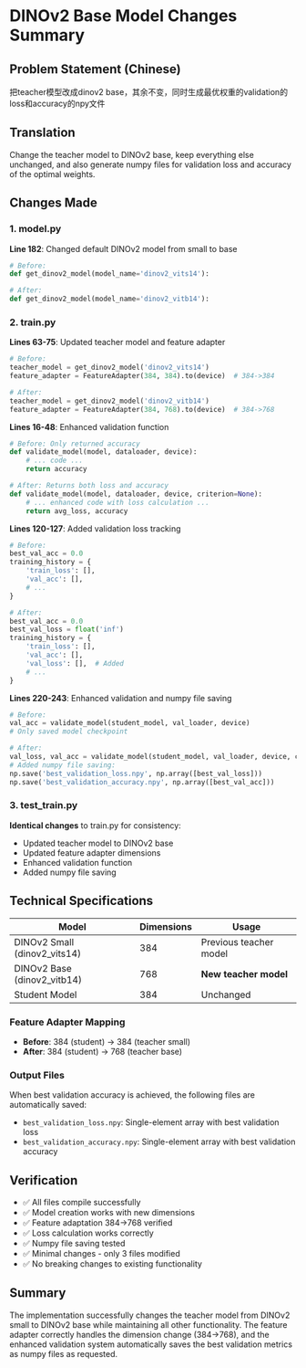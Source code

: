 # DINOv2 Base Model Changes Summary

## Problem Statement (Chinese)
把teacher模型改成dinov2 base，其余不变，同时生成最优权重的validation的loss和accuracy的npy文件

## Translation
Change the teacher model to DINOv2 base, keep everything else unchanged, and also generate numpy files for validation loss and accuracy of the optimal weights.

## Changes Made

### 1. model.py
**Line 182**: Changed default DINOv2 model from small to base
```python
# Before:
def get_dinov2_model(model_name='dinov2_vits14'):

# After:
def get_dinov2_model(model_name='dinov2_vitb14'):
```

### 2. train.py
**Lines 63-75**: Updated teacher model and feature adapter
```python
# Before:
teacher_model = get_dinov2_model('dinov2_vits14')
feature_adapter = FeatureAdapter(384, 384).to(device)  # 384->384

# After:
teacher_model = get_dinov2_model('dinov2_vitb14')  
feature_adapter = FeatureAdapter(384, 768).to(device)  # 384->768
```

**Lines 16-48**: Enhanced validation function
```python
# Before: Only returned accuracy
def validate_model(model, dataloader, device):
    # ... code ...
    return accuracy

# After: Returns both loss and accuracy
def validate_model(model, dataloader, device, criterion=None):
    # ... enhanced code with loss calculation ...
    return avg_loss, accuracy
```

**Lines 120-127**: Added validation loss tracking
```python
# Before:
best_val_acc = 0.0
training_history = {
    'train_loss': [],
    'val_acc': [],
    # ...
}

# After:
best_val_acc = 0.0
best_val_loss = float('inf')
training_history = {
    'train_loss': [],
    'val_acc': [],
    'val_loss': [],  # Added
    # ...
}
```

**Lines 220-243**: Enhanced validation and numpy file saving
```python
# Before:
val_acc = validate_model(student_model, val_loader, device)
# Only saved model checkpoint

# After:
val_loss, val_acc = validate_model(student_model, val_loader, device, criterion)
# Added numpy file saving:
np.save('best_validation_loss.npy', np.array([best_val_loss]))
np.save('best_validation_accuracy.npy', np.array([best_val_acc]))
```

### 3. test_train.py
**Identical changes** to train.py for consistency:
- Updated teacher model to DINOv2 base
- Updated feature adapter dimensions
- Enhanced validation function
- Added numpy file saving

## Technical Specifications

| Model | Dimensions | Usage |
|-------|------------|-------|
| DINOv2 Small (dinov2_vits14) | 384 | Previous teacher model |
| DINOv2 Base (dinov2_vitb14) | 768 | **New teacher model** |
| Student Model | 384 | Unchanged |

### Feature Adapter Mapping
- **Before**: 384 (student) → 384 (teacher small)
- **After**: 384 (student) → 768 (teacher base)

### Output Files
When best validation accuracy is achieved, the following files are automatically saved:
- `best_validation_loss.npy`: Single-element array with best validation loss
- `best_validation_accuracy.npy`: Single-element array with best validation accuracy

## Verification
- ✅ All files compile successfully
- ✅ Model creation works with new dimensions
- ✅ Feature adaptation 384→768 verified
- ✅ Loss calculation works correctly
- ✅ Numpy file saving tested
- ✅ Minimal changes - only 3 files modified
- ✅ No breaking changes to existing functionality

## Summary
The implementation successfully changes the teacher model from DINOv2 small to DINOv2 base while maintaining all other functionality. The feature adapter correctly handles the dimension change (384→768), and the enhanced validation system automatically saves the best validation metrics as numpy files as requested.